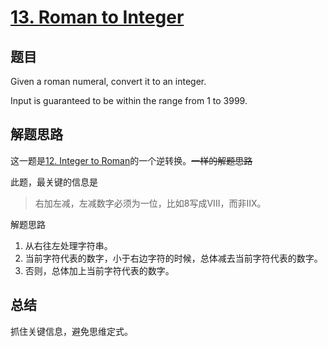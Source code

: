 # [13. Roman to Integer](https://leetcode.com/problems/roman-to-integer/)

## 题目
Given a roman numeral, convert it to an integer.

Input is guaranteed to be within the range from 1 to 3999.

## 解题思路
这一题是[12. Integer to Roman](./Algorithms/0012.integer-to-roman)的一个逆转换。~~一样的解题思路~~

此题，最关键的信息是
> 右加左减，左减数字必须为一位，比如8写成VIII，而非IIX。

解题思路
1. 从右往左处理字符串。
1. 当前字符代表的数字，小于右边字符的时候，总体减去当前字符代表的数字。
1. 否则，总体加上当前字符代表的数字。
## 总结
抓住关键信息，避免思维定式。